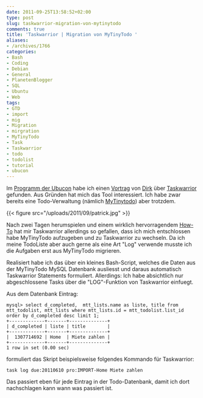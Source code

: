 ```yaml
---
date: 2011-09-25T13:58:52+02:00
type: post
slug: taskwarrior-migration-von-mytinytodo
comments: true
title: 'Taskwarrior | Migration von MyTinyTodo '
aliases:
- /archives/1766
categories:
- Bash
- Coding
- Debian
- General
- PlanetenBlogger
- SQL
- Ubuntu
- Web
tags:
- GTD
- import
- mig
- Migration
- mirgration
- MyTinyTodo
- Task
- Taskwarrior
- todo
- todolist
- tutorial
- ubucon
---
```


Im [Programm der Ubucon](http://ikhaya.ubuntuusers.de/2011/09/06/das-programm-der-ubucon-2011-steht/) habe ich einen [Vortrag](http://www.ubucon.de/programm/taskwarrior) von [Dirk](http://www.deimeke.net/dirk/blog/) über [Taskwarrior](http://taskwarrior.org) gefunden. Aus Gründen hat mich das Tool interessiert. Ich habe zwar bereits eine Todo-Verwaltung (nämlich [MyTinytodo](http://mytinytodo.net/)) aber trotzdem.

{{< figure src="/uploads/2011/09/patrick.jpg" >}}

Nach zwei Tagen herumspielen und einem wirklich hervorragendem [How-To](http://taskwarrior.org/projects/taskwarrior/wiki/Tutorial) hat mir Taskwarrior allerdings so gefallen, dass ich mich entschlossen habe MyTinyTodo aufzugeben und zu Taskwarrior zu wechseln. Da ich meine TodoListe aber auch gerne als eine Art "Log" verwende musste ich die Aufgaben erst aus MyTinyTodo migrieren.

Realisiert habe ich das über ein kleines Bash-Script, welches die Daten aus der MyTinyTodo MySQL Datenbank ausliesst und daraus automatisch Taskwarrior Statements formuliert. Allerdings: Ich habe absichtlich nur abgeschlossene Tasks über die "LOG"-Funktion von Taskwarrior einfuegt.



Aus dem Datenbank Eintrag:



    mysql> select d_completed,  mtt_lists.name as liste, title from mtt_todolist, mtt_lists where mtt_lists.id = mtt_todolist.list_id order by d_completed desc limit 1;
    +-------------+-------+--------------+
    | d_completed | liste | title        |
    +-------------+-------+--------------+
    |  1307714692 | Home  | Miete zahlen |
    +-------------+-------+--------------+
    1 row in set (0.00 sec)



formuliert das Skript beispielsweise folgendes Kommando für Taskwarrior:

```
task log due:20110610 pro:IMPORT-Home Miete zahlen
```


Das passiert eben für jede Eintrag in der Todo-Datenbank, damit ich dort nachschlagen kann wann was passiert ist.
